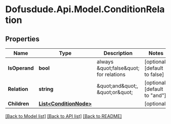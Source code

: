 # Dofusdude.Api.Model.ConditionRelation

## Properties

Name | Type | Description | Notes
------------ | ------------- | ------------- | -------------
**IsOperand** | **bool** | always \&quot;false\&quot; for relations | [optional] [default to false]
**Relation** | **string** | \&quot;and\&quot;, \&quot;or\&quot; | [optional] [default to "and"]
**Children** | [**List&lt;ConditionNode&gt;**](ConditionNode.md) |  | [optional] 

[[Back to Model list]](../README.md#documentation-for-models) [[Back to API list]](../README.md#documentation-for-api-endpoints) [[Back to README]](../README.md)

